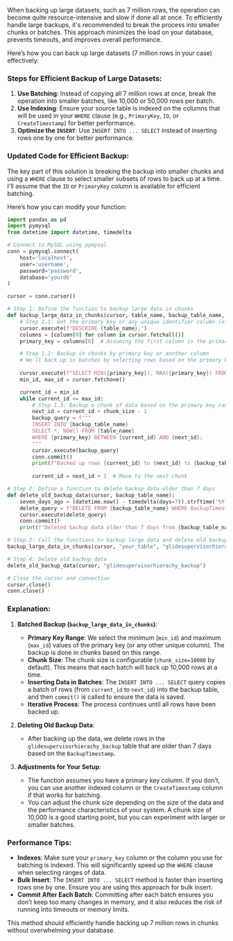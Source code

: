 When backing up large datasets, such as 7 million rows, the operation can become quite resource-intensive and slow if done all at once. To efficiently handle large backups, it's recommended to break the process into smaller chunks or batches. This approach minimizes the load on your database, prevents timeouts, and improves overall performance.

Here’s how you can back up large datasets (7 million rows in your case) effectively:

### Steps for Efficient Backup of Large Datasets:

1. **Use Batching**: Instead of copying all 7 million rows at once, break the operation into smaller batches, like 10,000 or 50,000 rows per batch.
2. **Use Indexing**: Ensure your source table is indexed on the columns that will be used in your `WHERE` clause (e.g., `PrimaryKey`, `ID`, or `CreateTimestamp`) for better performance.
3. **Optimize the `INSERT`**: Use `INSERT INTO ... SELECT` instead of inserting rows one by one for better performance.

### Updated Code for Efficient Backup:

The key part of this solution is breaking the backup into smaller chunks and using a `WHERE` clause to select smaller subsets of rows to back up at a time. I'll assume that the `ID` or `PrimaryKey` column is available for efficient batching.

Here’s how you can modify your function:

```python
import pandas as pd
import pymysql
from datetime import datetime, timedelta

# Connect to MySQL using pymysql
conn = pymysql.connect(
    host='localhost',
    user='username',
    password='password',
    database='yourdb'
)

cursor = conn.cursor()

# Step 1: Define the function to backup large data in chunks
def backup_large_data_in_chunks(cursor, table_name, backup_table_name, chunk_size=10000):
    # Step 1.1: Get the primary key or any unique identifier column (e.g., ID)
    cursor.execute(f"DESCRIBE {table_name};")
    columns = [column[0] for column in cursor.fetchall()]
    primary_key = columns[0]  # Assuming the first column is the primary key

    # Step 1.2: Backup in chunks by primary key or another column
    # We'll back up in batches by selecting rows based on the primary key (or other column)
    
    cursor.execute(f"SELECT MIN({primary_key}), MAX({primary_key}) FROM {table_name};")
    min_id, max_id = cursor.fetchone()

    current_id = min_id
    while current_id <= max_id:
        # Step 1.3: Backup a chunk of data based on the primary key range
        next_id = current_id + chunk_size - 1
        backup_query = f"""
        INSERT INTO {backup_table_name}
        SELECT *, NOW() FROM {table_name}
        WHERE {primary_key} BETWEEN {current_id} AND {next_id};
        """
        cursor.execute(backup_query)
        conn.commit()
        print(f"Backed up rows {current_id} to {next_id} to {backup_table_name}.")
        
        current_id = next_id + 1  # Move to the next chunk

# Step 2: Define a function to delete backup data older than 7 days
def delete_old_backup_data(cursor, backup_table_name):
    seven_days_ago = (datetime.now() - timedelta(days=7)).strftime('%Y-%m-%d %H:%M:%S')
    delete_query = f"DELETE FROM {backup_table_name} WHERE BackupTimestamp < '{seven_days_ago}'"
    cursor.execute(delete_query)
    conn.commit()
    print(f"Deleted backup data older than 7 days from {backup_table_name}.")

# Step 3: Call the functions to backup large data and delete old backups
backup_large_data_in_chunks(cursor, "your_table", "glidesupervisorhierachy_backup", chunk_size=10000)

# Step 4: Delete old backup data
delete_old_backup_data(cursor, "glidesupervisorhierachy_backup")

# Close the cursor and connection
cursor.close()
conn.close()
```

### Explanation:

1. **Batched Backup (`backup_large_data_in_chunks`)**:
   - **Primary Key Range**: We select the minimum (`min_id`) and maximum (`max_id`) values of the primary key (or any other unique column). The backup is done in chunks based on this range.
   - **Chunk Size**: The chunk size is configurable (`chunk_size=10000` by default). This means that each batch will back up 10,000 rows at a time.
   - **Inserting Data in Batches**: The `INSERT INTO ... SELECT` query copies a batch of rows (from `current_id` to `next_id`) into the backup table, and then `commit()` is called to ensure the data is saved.
   - **Iterative Process**: The process continues until all rows have been backed up.

2. **Deleting Old Backup Data**:
   - After backing up the data, we delete rows in the `glidesupervisorhierachy_backup` table that are older than 7 days based on the `BackupTimestamp`.
   
3. **Adjustments for Your Setup**:
   - The function assumes you have a primary key column. If you don’t, you can use another indexed column or the `CreateTimestamp` column if that works for batching.
   - You can adjust the chunk size depending on the size of the data and the performance characteristics of your system. A chunk size of 10,000 is a good starting point, but you can experiment with larger or smaller batches.

### Performance Tips:
- **Indexes**: Make sure your `primary_key` column or the column you use for batching is indexed. This will significantly speed up the `WHERE` clause when selecting ranges of data.
- **Bulk Insert**: The `INSERT INTO ... SELECT` method is faster than inserting rows one by one. Ensure you are using this approach for bulk insert.
- **Commit After Each Batch**: Committing after each batch ensures you don’t keep too many changes in memory, and it also reduces the risk of running into timeouts or memory limits.

This method should efficiently handle backing up 7 million rows in chunks without overwhelming your database.